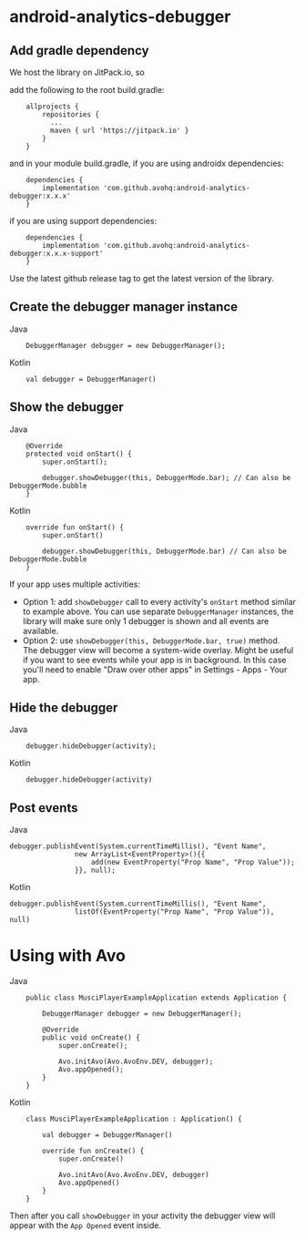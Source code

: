 # android-analytics-debugger

## Add gradle dependency

We host the library on JitPack.io, so

add the following to the root build.gradle:

```
    allprojects {
        repositories {
          ...
          maven { url 'https://jitpack.io' }
        }
    }
```

and in your module build.gradle, if you are using androidx dependencies:

```
    dependencies {
        implementation 'com.github.avohq:android-analytics-debugger:x.x.x'
    }
```

if you are using support dependencies:

```
    dependencies {
        implementation 'com.github.avohq:android-analytics-debugger:x.x.x-support'
    }
```

Use the latest github release tag to get the latest version of the library.

## Create the debugger manager instance

Java
```
    DebuggerManager debugger = new DebuggerManager();
```

Kotlin
```
    val debugger = DebuggerManager()
```

## Show the debugger

Java
```
    @Override
    protected void onStart() {
        super.onStart();

        debugger.showDebugger(this, DebuggerMode.bar); // Can also be DebuggerMode.bubble
    }
```

Kotlin
```
    override fun onStart() {
        super.onStart()

        debugger.showDebugger(this, DebuggerMode.bar) // Can also be DebuggerMode.bubble
    }
```
    
If your app uses multiple activities:

- Option 1: add `showDebugger` call to every activity's `onStart` method similar to example above. You can use separate `DebuggerManager` instances, the library will make sure only 1 debugger is shown and all events are available.
- Option 2: use `showDebugger(this, DebuggerMode.bar, true)` method. The debugger view will become a system-wide overlay. Might be useful if you want to see events while your app is in background. In this case you'll need to enable "Draw over other apps" in Settings - Apps - Your app.
    
## Hide the debugger

Java
```
    debugger.hideDebugger(activity);
```

Kotlin
```
    debugger.hideDebugger(activity)
```    

## Post events

Java
```
debugger.publishEvent(System.currentTimeMillis(), "Event Name",
                new ArrayList<EventProperty>(){{
                    add(new EventProperty("Prop Name", "Prop Value"));
                }}, null);
```

Kotlin
```
debugger.publishEvent(System.currentTimeMillis(), "Event Name",
                listOf(EventProperty("Prop Name", "Prop Value")), null)
```

# Using with Avo
Java
```
    public class MusciPlayerExampleApplication extends Application {

        DebuggerManager debugger = new DebuggerManager();

        @Override
        public void onCreate() {
            super.onCreate();

            Avo.initAvo(Avo.AvoEnv.DEV, debugger);
            Avo.appOpened();
        }
    }
````

Kotlin
```
    class MusciPlayerExampleApplication : Application() {

        val debugger = DebuggerManager()

        override fun onCreate() {
            super.onCreate()

            Avo.initAvo(Avo.AvoEnv.DEV, debugger)
            Avo.appOpened()
        }
    }
````
    
 Then after you call `showDebugger` in your activity the debugger view will appear with the `App Opened` event inside.
